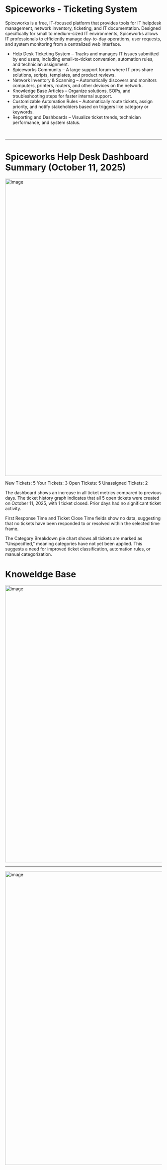 <h1>Spiceworks - Ticketing System</h1>
<p>
  Spiceworks is a free, IT-focused platform that provides tools for IT helpdesk management, network inventory, ticketing, and IT documentation. Designed specifically for small to medium-sized IT environments, Spiceworks allows IT professionals to efficiently manage day-to-day operations, user requests, and system monitoring from a centralized web interface.
</p>

<ul>
<li>Help Desk Ticketing System – Tracks and manages IT issues submitted by end users, including email-to-ticket conversion, automation rules, and technician assignment.
<li>Spiceworks Community – A large support forum where IT pros share solutions, scripts, templates, and product reviews.</li>
<li> Network Inventory & Scanning – Automatically discovers and monitors computers, printers, routers, and other devices on the network.</li>
<li>  Knowledge Base Articles – Organize solutions, SOPs, and troubleshooting steps for faster internal support.</li>
<li>Customizable Automation Rules – Automatically route tickets, assign priority, and notify stakeholders based on triggers like category or keywords.</li>
<li> Reporting and Dashboards – Visualize ticket trends, technician performance, and system status.</li>
</ul>

<br>
<hr>

<h1>Spiceworks Help Desk Dashboard Summary (October 11, 2025)</h1>

<img width="1899" height="956" alt="image" src="https://github.com/user-attachments/assets/2b3ce289-e909-4a36-ab86-302f6f8af435" />


<p>
  

New Tickets: 5
Your Tickets: 3
Open Tickets: 5
Unassigned Tickets: 2

The dashboard shows an increase in all ticket metrics compared to previous days. The ticket history graph indicates that all 5 open tickets were created on October 11, 2025, with 1 ticket closed. Prior days had no significant ticket activity.

First Response Time and Ticket Close Time fields show no data, suggesting that no tickets have been responded to or resolved within the selected time frame.

The Category Breakdown pie chart shows all tickets are marked as "Unspecified," meaning categories have not yet been applied. This suggests a need for improved ticket classification, automation rules, or manual categorization.
</p>



<h1>Knoweldge Base</h1>
<img width="1847" height="890" alt="image" src="https://github.com/user-attachments/assets/11103230-8d8a-4809-8b91-c5f704a1ef96" />

<br>
<hr>

<img width="1917" height="944" alt="image" src="https://github.com/user-attachments/assets/ccb5def8-7588-4b05-a50a-7436dc79affc" />
